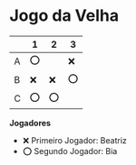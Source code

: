 # Jogo da Velha

|   | 1 | 2 | 3 |
|---|---|---|---|
| A | ⭕|   |❌ |
| B | ❌|❌ |⭕ |
| C | ⭕|⭕  |   |

**Jogadores**

- ❌ Primeiro Jogador:
Beatriz 
- ⭕ Segundo Jogador:
Bia